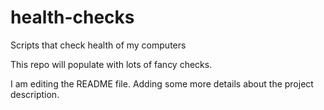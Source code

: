 # health-checks
Scripts that check health of my computers

This repo will populate with lots of fancy checks.

I am editing the README file. Adding some more details about the project description.
